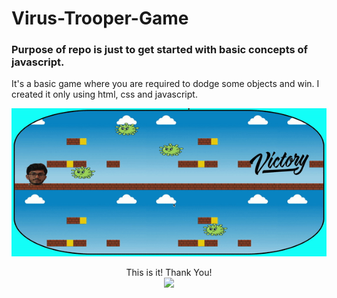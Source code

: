 # Virus-Trooper-Game

### Purpose of repo is just to get started with basic concepts of javascript.

It's a basic game where you are required to dodge some objects and win.
I created it only using html, css and javascript.
<p align="center">
<img src="assets/game2.gif" width="800">
</p>

<p align="center">
  This is it! Thank You! <br>
<img src="https://media.giphy.com/media/vFKqnCdLPNOKc/giphy.gif" width="300">
</p>
